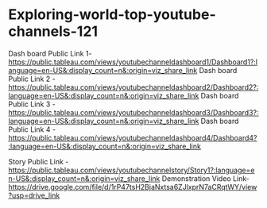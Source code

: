 # Exploring-world-top-youtube-channels-121

Dash board Public Link 1- https://public.tableau.com/views/youtubechanneldashboard1/Dashboard1?:language=en-US&:display_count=n&:origin=viz_share_link
Dash board Public Link 2 - https://public.tableau.com/views/youtubechanneldashboard2/Dashboard2?:language=en-US&:display_count=n&:origin=viz_share_link
Dash board Public Link 3 - https://public.tableau.com/views/youtubechanneldashboard3/Dashboard3?:language=en-US&:display_count=n&:origin=viz_share_link
Dash board Public Link 4 - https://public.tableau.com/views/youtubechanneldashboard4/Dashboard4?:language=en-US&:display_count=n&:origin=viz_share_link

Story Public Link - https://public.tableau.com/views/youtubechannelstory/Story1?:language=en-US&:display_count=n&:origin=viz_share_link
Demonstration Video Link- https://drive.google.com/file/d/1rP47tsH2BjaNxtsa6ZJlxprN7aCRqtWY/view?usp=drive_link 
